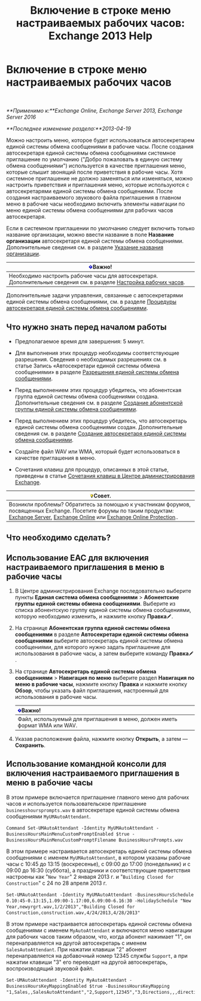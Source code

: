 ﻿---
title: 'Включение в строке меню настраиваемых рабочих часов: Exchange 2013 Help'
TOCTitle: Включение в строке меню настраиваемых рабочих часов
ms:assetid: 89053e84-3490-4dc6-ade3-9b6c5dbf4020
ms:mtpsurl: https://technet.microsoft.com/ru-ru/library/Bb232116(v=EXCHG.150)
ms:contentKeyID: 50556455
ms.date: 05/22/2018
mtps_version: v=EXCHG.150
ms.translationtype: MT
---

# Включение в строке меню настраиваемых рабочих часов

 

_**Применимо к:**Exchange Online, Exchange Server 2013, Exchange Server 2016_

_**Последнее изменение раздела:**2013-04-19_

Можно настроить меню, которое будет использоваться автосекретарем единой системы обмена сообщениями в рабочие часы. После создания автосекретаря единой системы обмена сообщениями системное приглашение по умолчанию ("Добро пожаловать в единую систему обмена сообщениями") используется в качестве приглашения меню, которые слышит звонящий после приветствия в рабочие часы. Хотя системное приглашение не должно заменяться или изменяться, можно настроить приветствия и приглашения меню, которые используются с автосекретарями единой системы обмена сообщениями. После создания настраиваемого звукового файла приглашения в главном меню в рабочие часы необходимо включить элементы навигации по меню единой системы обмена сообщениями для рабочих часов автосекретаря.

Если в системном приглашении по умолчанию следует включить только название организации, можно ввести название в поле **Название организации** автосекретаря единой системы обмена сообщениями. Дополнительные сведения см. в разделе [Указание названия организации](enter-a-business-name-exchange-2013-help.md).

<table>
<thead>
<tr class="header">
<th><img src="images/Dd876857.important(EXCHG.150).gif" title="Важно" alt="Важно" />Важно!</th>
</tr>
</thead>
<tbody>
<tr class="odd">
<td>Необходимо настроить рабочие часы для автосекретаря. Дополнительные сведения см. в разделе <a href="configure-business-hours-exchange-2013-help.md">Настройка рабочих часов</a>.</td>
</tr>
</tbody>
</table>


Дополнительные задачи управления, связанные с автосекретарями единой системы обмена сообщениями, см. в разделе [Процедуры автосекретаря единой системы обмена сообщениями](um-auto-attendant-procedures-exchange-2013-help.md).

## Что нужно знать перед началом работы

  - Предполагаемое время для завершения: 5 минут.

  - Для выполнения этих процедур необходимы соответствующие разрешения. Сведения о необходимых разрешениях см. в статье Запись «Автосекретари единой системы обмена сообщениями» в разделе [Разрешения единой системы обмена сообщениями](unified-messaging-permissions-exchange-2013-help.md).

  - Перед выполнением этих процедур убедитесь, что абонентская группа единой системы обмена сообщениями создана. Дополнительные сведения см. в разделе [Создание абонентской группы единой системы обмена сообщениями](create-a-um-dial-plan-exchange-2013-help.md).

  - Перед выполнением этих процедур убедитесь, что автосекретарь единой системы обмена сообщениями создан. Дополнительные сведения см. в разделе [Создание автосекретаря единой системы обмена сообщениями](create-a-um-auto-attendant-exchange-2013-help.md).

  - Создайте файл WAV или WMA, который будет использоваться в качестве приглашения в меню.

  - Сочетания клавиш для процедур, описанных в этой статье, приведены в статье [Сочетания клавиш в Центре администрирования Exchange](keyboard-shortcuts-in-the-exchange-admin-center-exchange-online-protection-help.md).

<table>
<thead>
<tr class="header">
<th><img src="images/Bb124558.tip(EXCHG.150).gif" title="Совет" alt="Совет" />Совет.</th>
</tr>
</thead>
<tbody>
<tr class="odd">
<td>Возникли проблемы? Обратитесь за помощью к участникам форумов, посвященных Exchange. Посетите форумы по таким продуктам: <a href="https://go.microsoft.com/fwlink/p/?linkid=60612">Exchange Server</a>, <a href="https://go.microsoft.com/fwlink/p/?linkid=267542">Exchange Online</a> или <a href="https://go.microsoft.com/fwlink/p/?linkid=285351">Exchange Online Protection</a>..</td>
</tr>
</tbody>
</table>


## Что необходимо сделать?

## Использование EAC для включения настраиваемого приглашения в меню в рабочие часы

1.  В Центре администрирования Exchange последовательно выберите пункты **Единая система обмена сообщениями** \> **Абонентские группы единой системы обмена сообщениями**. Выберите из списка абонентскую группу единой системы обмена сообщениями, которую необходимо изменить, и нажмите кнопку **Правка**![Значок редактирования](images/Bb124582.6f53ccb2-1f13-4c02-bea0-30690e6ea71d(EXCHG.150).gif "Значок редактирования").

2.  На странице **Абонентская группа единой системы обмена сообщениями** в разделе **Автосекретари единой системы обмена сообщениями** выберите автосекретарь единой системы обмена сообщениями, для которого нужно задать приглашение для использования в рабочие часы, а затем выберите команду **Правка**![Значок редактирования](images/Bb124582.6f53ccb2-1f13-4c02-bea0-30690e6ea71d(EXCHG.150).gif "Значок редактирования").

3.  На странице **Автосекретарь единой системы обмена сообщениями** \> **Навигация по меню** выберите раздел **Навигация по меню в рабочие часы**, нажмите кнопку **Правка** и нажмите кнопку **Обзор**, чтобы указать файл приглашения, настроенный для использования в рабочие часы.
    
    <table>
    <thead>
    <tr class="header">
    <th><img src="images/Dd876857.important(EXCHG.150).gif" title="Важно" alt="Важно" />Важно!</th>
    </tr>
    </thead>
    <tbody>
    <tr class="odd">
    <td>Файл, используемый для приглашения в меню, должен иметь формат WMA или WAV.</td>
    </tr>
    </tbody>
    </table>


4.  Указав расположение файла, нажмите кнопку **Открыть**, а затем — **Сохранить**.

## Использование командной консоли для включения настраиваемого приглашения в меню в рабочие часы

В этом примере включается приглашение главного меню для рабочих часов и используется пользовательское приглашение `businesshoursprompts.wav` в автосекретаре единой системы обмена сообщениями `MyUMAutoAttendant`.

    Command Set-UMAutoAttendant -Identity MyUMAutoAttendant -BusinessHoursMainMenuCustomPromptEnabled $true -BusinessHoursMainMenuCustomPromptFilename BusinessHoursPrompts.wav

В этом примере настраивается автосекретарь единой системы обмена сообщениями с именем `MyUMAutoAttendant`, в котором указаны рабочие часы с 10:45 до 13:15 (воскресенье), с 09:00 до 17:00 (понедельник) и с 09:00 до 16:30 (суббота), а праздники и соответствующие приветствия настроены как "`New Year`" 2 января 2013 г. и "`Building Closed for Construction`" с 24 по 28 апреля 2013 г.

    Set-UMAutoAttendant -Identity MyUMAutoAttendant -BusinessHoursSchedule 0.10:45-0.13:15,1.09:00-1.17:00,6.09:00-6.16:30 -HolidaySchedule "New Year,newyrgrt.wav,1/2/2013","Building Closed for Construction,construction.wav,4/24/2013,4/28/2013"

В этом примере настраивается автосекретарь единой системы обмена сообщениями с именем `MyAutoAttendant` и включаются меню навигации для рабочих часов таким образом, что, когда абонент нажимает "1", он перенаправляется на другой автосекретарь с именем `SalesAutoAttendant`. При нажатии клавиши "2" абонент перенаправляется на добавочный номер 12345 службы `Support`, а при нажатии клавиши "3" его переводят на другой автосекретарь, воспроизводящий звуковой файл.

    Set-UMAutoAttendant -Identity MyAutoAttendant - BusinessHoursKeyMappingEnabled $true -BusinessHoursKeyMapping "1,Sales,,SalesAutoAttendant","2,Support,12345","3,Directions,,,directions.wav"

